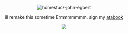 <div align="center">
  
![homestuck-john-egbert](https://github.com/user-attachments/assets/583b626d-5ece-43c5-8eb4-51c050593e40)


ill remake this sometime Ermmmmmmm. sign my [atabook](https://007n7.atabook.org)

![](https://komarev.com/ghpvc/?username=007n7&color=ff367c&label=views)

</div>
